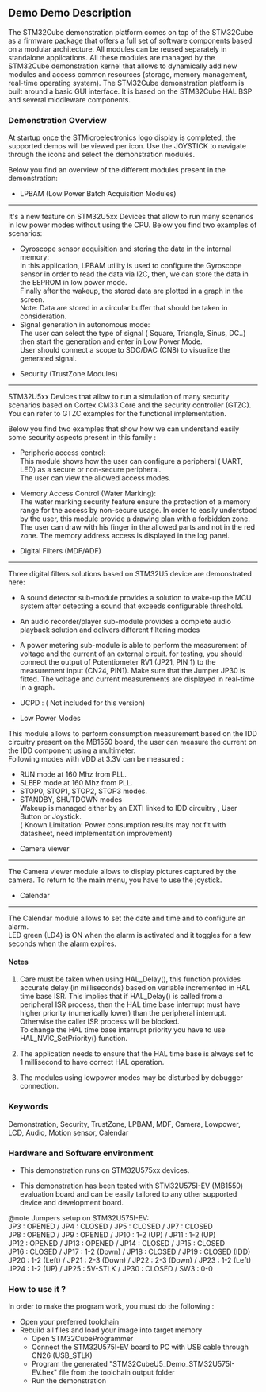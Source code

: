 ## <b>Demo Demo Description</b>

The STM32Cube demonstration platform comes on top of the STM32Cube as a
firmware package that offers a full set of software components based on a modular
architecture. All modules can be reused separately in standalone applications. All 
these modules are managed by the STM32Cube demonstration kernel that allows to 
dynamically add new modules and access common resources (storage, memory management,
real-time operating system). The STM32Cube demonstration platform is built around a 
basic GUI interface. It is based on the STM32Cube HAL BSP and several middleware components.

### <b>Demonstration Overview</b>

At startup once the STMicroelectronics logo display is completed, the supported demos
will be viewed per icon. Use the JOYSTICK to navigate through the icons and select the 
demonstration modules.

Below you find an overview of the different modules present in the demonstration:

 + LPBAM (Low Power Batch Acquisition Modules)
 ----------------------------------------------
 It's a new feature on STM32U5xx Devices that allow to run many scenarios in low power modes without using the CPU.
 Below you find two examples of scenarios:  
   - Gyroscope  sensor acquisition and storing the data in the internal memory:  
     In this application, LPBAM utility is used to configure the Gyroscope sensor in order to read the data via I2C,
     then, we can store the data in the EEPROM in low power mode.  
     Finally after the wakeup, the stored data are plotted in a graph in the screen.  
     Note: Data are stored in a circular buffer that should be taken in consideration.  
   - Signal generation in autonomous mode:  
     The user can select the type of signal ( Square, Triangle, Sinus, DC..) then start the generation
     and enter in Low Power Mode.  
     User should connect a scope to SDC/DAC (CN8) to visualize the generated signal.

 + Security (TrustZone Modules)
 -------------------------------
 STM32U5xx Devices that allow to run a simulation of many security scenarios based on Cortex CM33 Core and the security controller (GTZC).
 You can refer to GTZC examples for the functional implementation.

 Below you find two examples that show how we can understand easily some security aspects present in this family :  
   - Peripheric access control:  
     This module shows how the user can configure a peripheral ( UART, LED) as a secure or non-secure peripheral.  
     The user can view the allowed access modes.

   - Memory Access Control (Water Marking):  
     The water marking security feature ensure the protection of a memory range for the access by non-secure usage.
	 In order to easily understood by the user, this module provide a drawing plan with a forbidden zone.
	 The user can draw with his finger in the allowed parts and not in the red zone. The memory address access
     is displayed in the log panel.  

 + Digital Filters (MDF/ADF)
 ----------------------------
 Three digital filters solutions based on STM32U5 device are demonstrated here:

 - A sound detector sub-module provides a solution to wake-up the MCU system after detecting a sound that exceeds 
   configurable threshold.
 - An audio recorder/player sub-module provides a complete audio playback solution and delivers different filtering modes

 - A power metering sub-module is able to perform the measurement of voltage and the current of an external circuit.
   for testing, you should connect the output of Potentiometer RV1 (JP21, PIN 1) to the measurement input (CN24, PIN1).
   Make sure that the Jumper JP30 is fitted.
   The voltage and current measurements are displayed in real-time in a graph.   

 + UCPD : ( Not included for this version)

 + Low Power Modes

 This module allows to perform consumption measurement based on the IDD circuitry present 
 on the MB1550 board, the user can measure the current on the IDD component using a multimeter.  
 Following modes with VDD at 3.3V can be measured :  
 - RUN mode at 160 Mhz from PLL.  
 - SLEEP mode at 160 Mhz from PLL.  
 - STOP0, STOP1, STOP2, STOP3 modes.  
 - STANDBY, SHUTDOWN modes  
 Wakeup is managed either by an EXTI linked to IDD circuitry , User Button or Joystick.  
 ( Known Limitation: Power consumption results may not fit with datasheet, need implementation improvement)

 + Camera viewer
 --------------
 The Camera viewer module allows to display pictures captured by the camera. To return to the main menu, you have 
 to use the joystick.

 + Calendar
 --------------
 The Calendar module allows to set the date and time and to configure an alarm.  
 LED green (LD4) is ON when the alarm is activated and it toggles for a few seconds 
 when the alarm expires.

#### <b>Notes</b>

 1. Care must be taken when using HAL_Delay(), this function provides accurate
    delay (in milliseconds) based on variable incremented in HAL time base ISR.
    This implies that if HAL_Delay() is called from a peripheral ISR process, then
    the HAL time base interrupt must have higher priority (numerically lower) than
    the peripheral interrupt. Otherwise the caller ISR process will be blocked.  
    To change the HAL time base interrupt priority you have to use HAL_NVIC_SetPriority()
    function.

 2. The application needs to ensure that the HAL time base is always set to 1 millisecond
    to have correct HAL operation.
    
 3. The modules  using lowpower modes may be disturbed by debugger connection.

### <b>Keywords</b>

Demonstration, Security, TrustZone, LPBAM, MDF, Camera, Lowpower, LCD, Audio, Motion sensor, Calendar

  
### <b>Hardware and Software environment</b>

  - This demonstration runs on STM32U575xx devices.

  - This demonstration has been tested with STM32U575I-EV (MB1550) evaluation board and
    can be easily tailored to any other supported device and development board.

  @note Jumpers setup on STM32U575I-EV:  
   JP3  : OPENED        / JP4  : CLOSED        / JP5  : CLOSED        / JP7  : CLOSED  
   JP8  : OPENED        / JP9  : OPENED        / JP10 : 1-2 (UP)      / JP11 : 1-2 (UP)  
   JP12 : OPENED        / JP13 : OPENED        / JP14 : CLOSED        / JP15 : CLOSED  
   JP16 : CLOSED        / JP17 : 1-2 (Down)    / JP18 : CLOSED        / JP19 : CLOSED (IDD)  
   JP20 : 1-2 (Left)    / JP21 : 2-3 (Down)    / JP22 : 2-3 (Down)    / JP23 : 1-2 (Left)  
   JP24 : 1-2 (UP)      / JP25 : 5V-STLK       / JP30 : CLOSED        / SW3 : 0-0

### <b>How to use it ?</b>

In order to make the program work, you must do the following :

 - Open your preferred toolchain  
 - Rebuild all files and load your image into target memory  
   - Open STM32CubeProgrammer  
   - Connect the STM32U575I-EV board to PC with USB cable through CN26 (USB_STLK)  
   - Program the generated "STM32CubeU5_Demo_STM32U575I-EV.hex" file from the toolchain output folder  
   - Run the demonstration  


